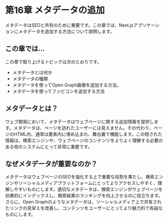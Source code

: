 # 第16章 メタデータの追加
メタデータはSEOと共有のために重要です。この章では、Next.jsアプリケーションにメタデータを追加する方法について説明します。

## この章では...

この章で取り上げるトピックは次のとおりです。

* メタデータとは何か
* メタデータの種類
* メタデータを使ってOpen Graph画像を追加する方法。
* メタデータを使ってファビコンを追加する方法

## メタデータとは？
ウェブ開発において、メタデータはウェブページに関する追加情報を提供します。メタデータは、ページを訪れたユーザーには見えません。その代わり、ページのHTML内、通常は<head>要素内に埋め込まれ、舞台裏で機能します。この隠された情報は、検索エンジンや、ウェブページのコンテンツをよりよく理解する必要のある他のシステムにとって非常に重要です。

## なぜメタデータが重要なのか？
メタデータはウェブページのSEOを強化する上で重要な役割を果たし、検索エンジンやソーシャルメディアプラットフォームにとってよりアクセスしやすく、理解しやすいものにします。適切なメタデータは、検索エンジンがウェブページを効果的にインデックスし、検索結果のランキングを向上させるのに役立ちます。さらに、Open Graphのようなメタデータは、ソーシャルメディア上で共有されたリンクの見栄えを改善し、コンテンツをユーザーにとってより魅力的で有益なものにします。
